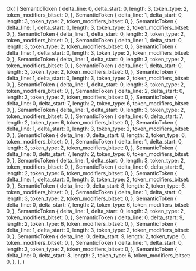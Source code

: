 Ok(
    [
        SemanticToken {
            delta_line: 0,
            delta_start: 0,
            length: 3,
            token_type: 2,
            token_modifiers_bitset: 0,
        },
        SemanticToken {
            delta_line: 1,
            delta_start: 0,
            length: 3,
            token_type: 2,
            token_modifiers_bitset: 0,
        },
        SemanticToken {
            delta_line: 1,
            delta_start: 0,
            length: 3,
            token_type: 2,
            token_modifiers_bitset: 0,
        },
        SemanticToken {
            delta_line: 1,
            delta_start: 0,
            length: 3,
            token_type: 2,
            token_modifiers_bitset: 0,
        },
        SemanticToken {
            delta_line: 1,
            delta_start: 0,
            length: 3,
            token_type: 2,
            token_modifiers_bitset: 0,
        },
        SemanticToken {
            delta_line: 1,
            delta_start: 0,
            length: 3,
            token_type: 2,
            token_modifiers_bitset: 0,
        },
        SemanticToken {
            delta_line: 1,
            delta_start: 0,
            length: 3,
            token_type: 2,
            token_modifiers_bitset: 0,
        },
        SemanticToken {
            delta_line: 1,
            delta_start: 0,
            length: 3,
            token_type: 2,
            token_modifiers_bitset: 0,
        },
        SemanticToken {
            delta_line: 1,
            delta_start: 0,
            length: 3,
            token_type: 2,
            token_modifiers_bitset: 0,
        },
        SemanticToken {
            delta_line: 1,
            delta_start: 0,
            length: 3,
            token_type: 2,
            token_modifiers_bitset: 0,
        },
        SemanticToken {
            delta_line: 2,
            delta_start: 0,
            length: 3,
            token_type: 2,
            token_modifiers_bitset: 0,
        },
        SemanticToken {
            delta_line: 0,
            delta_start: 7,
            length: 2,
            token_type: 6,
            token_modifiers_bitset: 0,
        },
        SemanticToken {
            delta_line: 1,
            delta_start: 0,
            length: 3,
            token_type: 2,
            token_modifiers_bitset: 0,
        },
        SemanticToken {
            delta_line: 0,
            delta_start: 7,
            length: 2,
            token_type: 6,
            token_modifiers_bitset: 0,
        },
        SemanticToken {
            delta_line: 1,
            delta_start: 0,
            length: 3,
            token_type: 2,
            token_modifiers_bitset: 0,
        },
        SemanticToken {
            delta_line: 0,
            delta_start: 8,
            length: 2,
            token_type: 6,
            token_modifiers_bitset: 0,
        },
        SemanticToken {
            delta_line: 1,
            delta_start: 0,
            length: 3,
            token_type: 2,
            token_modifiers_bitset: 0,
        },
        SemanticToken {
            delta_line: 0,
            delta_start: 7,
            length: 2,
            token_type: 6,
            token_modifiers_bitset: 0,
        },
        SemanticToken {
            delta_line: 1,
            delta_start: 0,
            length: 3,
            token_type: 2,
            token_modifiers_bitset: 0,
        },
        SemanticToken {
            delta_line: 0,
            delta_start: 9,
            length: 2,
            token_type: 6,
            token_modifiers_bitset: 0,
        },
        SemanticToken {
            delta_line: 1,
            delta_start: 0,
            length: 3,
            token_type: 2,
            token_modifiers_bitset: 0,
        },
        SemanticToken {
            delta_line: 0,
            delta_start: 8,
            length: 2,
            token_type: 6,
            token_modifiers_bitset: 0,
        },
        SemanticToken {
            delta_line: 1,
            delta_start: 0,
            length: 3,
            token_type: 2,
            token_modifiers_bitset: 0,
        },
        SemanticToken {
            delta_line: 0,
            delta_start: 7,
            length: 2,
            token_type: 6,
            token_modifiers_bitset: 0,
        },
        SemanticToken {
            delta_line: 1,
            delta_start: 0,
            length: 3,
            token_type: 2,
            token_modifiers_bitset: 0,
        },
        SemanticToken {
            delta_line: 0,
            delta_start: 9,
            length: 2,
            token_type: 6,
            token_modifiers_bitset: 0,
        },
        SemanticToken {
            delta_line: 1,
            delta_start: 0,
            length: 3,
            token_type: 2,
            token_modifiers_bitset: 0,
        },
        SemanticToken {
            delta_line: 0,
            delta_start: 9,
            length: 2,
            token_type: 6,
            token_modifiers_bitset: 0,
        },
        SemanticToken {
            delta_line: 1,
            delta_start: 0,
            length: 3,
            token_type: 2,
            token_modifiers_bitset: 0,
        },
        SemanticToken {
            delta_line: 0,
            delta_start: 8,
            length: 2,
            token_type: 6,
            token_modifiers_bitset: 0,
        },
    ],
)